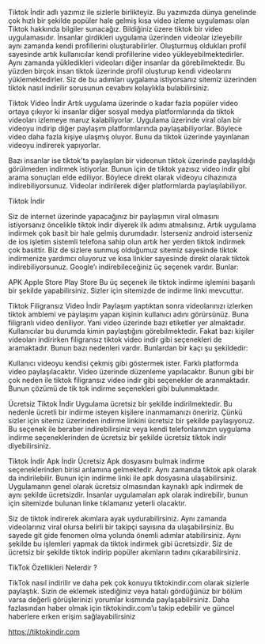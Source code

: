 Tiktok İndir adlı yazımız ile sizlerle birlikteyiz. Bu yazımızda dünya genelinde çok hızlı bir şekilde popüler hale gelmiş kısa video izleme uygulaması olan Tiktok hakkında bilgiler sunacağız. Bildiğiniz üzere tiktok bir video uygulamasıdır. İnsanlar girdikleri uygulama üzerinden videolar izleyebilir aynı zamanda kendi profillerini oluşturabilirler. Oluşturmuş oldukları profil sayesinde artık kullanıcılar kendi profillerine video yükleyebilmektedirler. Aynı zamanda yükledikleri videoları diğer insanlar da görebilmektedir. Bu yüzden birçok insan tiktok üzerinde profil oluşturup kendi videolarını yüklemektedirler. Siz de bu adımları uygalama istiyorsanız sitemiz üzerinden tiktok nasıl indirilir sorusunun cevabını kolaylıkla bulabilirsiniz. 

Tiktok Video İndir 
Artık uygulama üzerinde o kadar fazla popüler video ortaya çıkıyor ki insanlar diğer sosyal medya platformlarında da tiktok videoları izlemeye maruz kalabiliyorlar. Uygulama üzerinde viral olan bir videoyu indirip diğer paylaşım platformlarında paylaşabiliyorlar. Böylece video daha fazla kişiye ulaşmış oluyor. Bunu da tiktok üzerinde yayınlanan videoyu indirerek yapıyorlar.  

Bazı insanlar ise tiktok’ta paylaşılan bir videonun tiktok üzerinde paylaşıldığı görülmeden indirmek istiyorlar. Bunun için de tiktok yazısız video indir gibi arama sonuçları elde ediliyor. Böylece direkt olarak videoyu cihazınıza indirebiliyorsunuz. Videolar indirilerek diğer platformlarda paylaşılabiliyor. 

Tiktok İndir 

Siz de internet üzerinde yapacağınız bir paylaşımın viral olmasını istiyorsanız öncelikle tiktok indir diyerek ilk adımı atmalısınız. Artık uygulama indirmek çok basit bir hale gelmiş durumdadır. İsterseniz android isterseniz de ios işletim sistemli telefona sahip olun artık her yerden tiktok indirmek çok basittir. Biz de sizlere sunmuş olduğumuz sitemiz sayesinde tiktok indirmenize yardımcı oluyoruz ve kısa linkler sayesinde direkt olarak tiktok indirebiliyorsunuz. Google’ı indirebileceğiniz üç seçenek vardır. Bunlar: 

APK 
Apple Store 
Play Store 
Bu üç seçenek ile tiktok indirme işlemini başarılı bir şekilde yapabilirsiniz. Sizler için sitemizde de indirme linki mevcuttur. 

Tiktok Filigransız Video İndir 
Paylaşım yaptıktan sonra videolarınızı izlerken tiktok amblemi ve paylaşımı yapan kişinin kullanıcı adını görürsünüz. Buna filigranlı video deniliyor. Yani video üzerinde bazı etiketler yer almaktadır. Kullanıcılar bu durumda kimin paylaştığını görebilmektedir. Fakat bazı kişiler videoları indirirken filigransız tiktok video indir gibi seçenekleri de aramaktadır. Bunun bazı nedenleri vardır. Bunlardan bir kaçı şu şekildedir: 

Kullanıcı videoyu kendisi çekmiş gibi göstermek ister. 
Farklı platformda video paylaşılacaktır. 
Video üzerinde düzenleme yapılacaktır. 
Bunun gibi bir çok neden ile tiktok filigransız video indir gibi seçenekler de aranmaktadır. Bunun çözümü de tik tok indirme seçenekleri gibi bulunmaktadır. 

Ücretsiz Tiktok İndir 
Uygulama ücretsiz bir şekilde indirilmektedir. Bu nedenle ücretli bir indirme isteyen kişilere inanmamanızı öneririz. Çünkü sizler için sitemiz üzerinden indirme linkini ücretsiz bir şekilde paylaşıyoruz. Bu seçenek ile beraber indirebilirsiniz veya kendi telefonlarınızın uygulama indirme seçeneklerinden de ücretsiz bir şekilde ücretsiz tiktok indir diyebilirsiniz. 

Tiktok İndir Apk İndir Ücretsiz 
Apk dosyasını bulmak indirme seçeneklerinden birisi anlamına gelmektedir. Aynı zamanda tiktok apk olarak da indirilebilir. Bunun için indirme linki ile apk dosyasına ulaşabilirsiniz. Uygulamanın genel olarak ücretsiz olmasından kaynaklı apk indirmek de aynı şekilde ücretsizdir. İnsanlar uygulamaları apk olarak indirebilir, bunun için sitemizde bulunan linke tıklamanız yeterli olacaktır.  

Siz de tiktok indirerek akımlara ayak uydurabilirsiniz. Aynı zamanda videolarınız viral olursa belirli bir takipçi sayısına da ulaşabilirsiniz. Bu sayede git gide fenomen olma yolunda önemli adımlar atabilirsiniz. Aynı şekilde bu işlemleri yapmak da tiktok indirmek gibi ücretsizdir. Siz de ücretsiz bir şekilde tiktok indirip popüler akımların tadını çıkarabilirsiniz. 

 

TikTok Özellikleri Nelerdir ?
 

TikTok nasıl indirilir ve daha pek çok konuyu tiktokindir.com olarak sizlerle paylaştık. Sizin de eklemek istediğiniz veya hatalı gördüğünüz bir bölüm varsa değerli görüşlerinizi yorumlar kısmında paylaşabilirsiniz. Daha fazlasından haber olmak için tiktokindir.com’u takip edebilir ve güncel haberlere erken erişim sağlayabilirsiniz

https://tiktokindir.com
